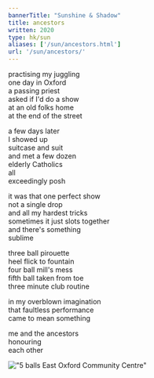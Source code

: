 ```yaml
---
bannerTitle: "Sunshine & Shadow" 
title: ancestors
written: 2020
type: hk/sun
aliases: ['/sun/ancestors.html']
url: '/sun/ancestors/'
---
```


practising my juggling  
one day in Oxford  
a passing priest  
asked if I'd do a show  
at an old folks home  
at the end of the street  


a few days later  
I showed up  
suitcase and suit  
and met a few dozen  
elderly Catholics  
all  
exceedingly posh  


it was that one perfect show  
not a single drop  
and all my hardest tricks  
sometimes it just slots together  
and there's something  
sublime  


three ball pirouette  
heel flick to fountain  
four ball mill's mess  
fifth ball taken from toe  
three minute club routine  


in my overblown imagination  
that faultless performance  
came to mean something  


me and the ancestors  
honouring  
each other  


!["5 balls East Oxford Community Centre"](/images/circus/5balls_oxford.jpg "5 balls East Oxford Community Centre")
